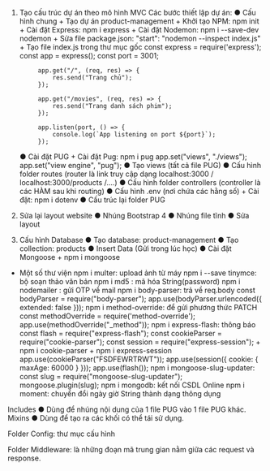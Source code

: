 <!-- XÂY DỰNG TRANG QUẢN LÝ SẢN PHẨM -->

1. Tạo cấu trúc dự án theo mô hình MVC
Các bước thiết lập dự án:
    ● Cấu hình chung
        + Tạo dự án product-management
        + Khởi tạo NPM: npm init
        + Cài đặt Express: npm i express
        + Cài đặt Nodemon: npm i --save-dev nodemon
        + Sửa file package.json: "start": "nodemon --inspect index.js"
        + Tạo file index.js trong thư mục gốc
            const express = require('express');
            const app = express();
            const port = 3001;

            app.get("/", (req, res) => {
                res.send("Trang chủ");
            });

            app.get("/movies", (req, res) => {
                res.send("Trang danh sách phim");
            });

            app.listen(port, () => {
                console.log(`App listening on port ${port}`);
            });
    ● Cài đặt PUG
        + Cài đặt Pug: npm i pug
            app.set("views", "./views");
            app.set("view engine", "pug");
    ● Tạo views (tất cả file PUG)
    ● Cấu hình folder routes (router là link truy cập dạng localhost:3000 / localhost:3000/products /....)
    ● Cấu hình folder controllers (controller là các HÀM sau khi routing)
    ● Cấu hình .env (nơi chứa các hằng số)
        + Cài đặt: npm i dotenv
    ● Cấu trúc lại folder PUG

2. Sửa lại layout website
    ● Nhúng Bootstrap 4
    ● Nhúng file tĩnh
    ● Sửa layout

3. Cấu hình Database
    ● Tạo database: product-management
    ● Tạo collection: products
    ● Insert Data (Gửi trong lúc học)
    ● Cài đặt Mongoose
        + npm i mongoose

* Một số thư viện
npm i multer: upload ảnh từ máy 
npm i --save tinymce: bộ soạn thảo văn bản
npm i md5 : mã hóa String(password)
npm i nodemailer : gửi OTP về mail
npm i body-parser: trả về req.body
                    const bodyParser = require("body-parser");
                    app.use(bodyParser.urlencoded({ extended: false }));
npm i method-override: để gửi phương thức PATCH
                    const methodOverride = require('method-override');
                    app.use(methodOverride("_method"));
npm i express-flash: thông báo
                    const flash = require("express-flash");
                    const cookieParser = require("cookie-parser");
                    const session = require("express-session");
                + npm i cookie-parser
                + npm i express-session
                    app.use(cookieParser("FSDFEWRTRWT"));
                    app.use(session({ cookie: { maxAge: 60000 } }));
                    app.use(flash());
npm i mongoose-slug-updater: 
                    const slug = require("mongoose-slug-updater");
                    mongoose.plugin(slug);
npm i mongodb: kết nối CSDL Online
npm i moment: chuyển đổi ngày giờ String thành dạng thông dụng


Includes
    ● Dùng để nhúng nội dung của 1 file PUG vào 1 file PUG khác.
Mixins
    ● Dùng để tạo ra các khối có thể tái sử dụng.

Folder Config: thư mục cấu hình

Folder Middleware: là những đoạn mã trung gian nằm giữa các request và response.